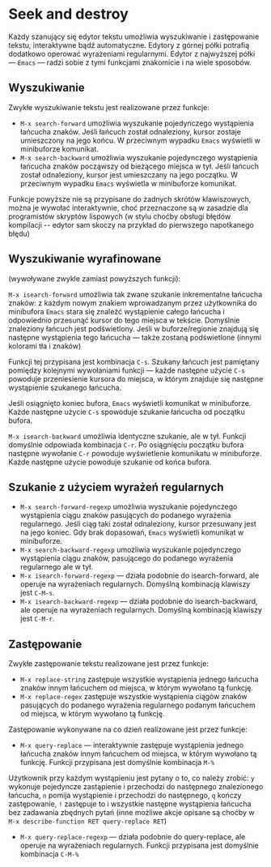 # Seek and destroy

Każdy szanujący się edytor tekstu umożliwia wyszukiwanie i zastępowanie tekstu, interaktywne bądź automatyczne. Edytory z górnej półki potrafią dodatkowo operować wyrażeniami regularnymi. Edytor z najwyższej półki — `Emacs` — radzi sobie z tymi funkcjami znakomicie i na wiele sposobów.

## Wyszukiwanie

Zwykłe wyszukiwanie tekstu jest realizowane przez funkcje:

* `M-x search-forward` umożliwia wyszukanie pojedynczego wystąpienia łańcucha znaków. Jeśli łańcuch został odnaleziony, kursor zostaje umieszczony na jego końcu. W przeciwnym wypadku `Emacs` wyświetli w minibuforze komunikat.
* `M-x search-backward` umożliwia wyszukanie pojedynczego wystąpienia łańcucha znaków począwszy od bieżącego miejsca w tył. Jeśli łańcuch został odnaleziony, kursor jest umieszczany na jego początku. W przeciwnym wypadku `Emacs` wyświetla w minibuforze komunikat.

Funkcje powyższe nie są przypisane do żadnych skrótów klawiszowych, można je wywołać interaktywnie, choć przeznaczone są w zasadzie dla programistów skryptów lispowych (w stylu choćby obsługi błędów kompilacji -- edytor sam skoczy na przykład do pierwszego napotkanego błędu)

## Wyszukiwanie wyrafinowane

(wywoływane zwykle zamiast powyższych funkcji):

`M-x isearch-forward` umożliwia tak zwane szukanie inkrementalne łańcucha znaków: z każdym nowym znakiem wprowadzanym przez użytkownika do minibufora `Emacs` stara się znaleźć wystąpienie całego łańcucha i odpowiednio przesunąć kursor do tego miejsca w tekście. Domyślnie znaleziony łańcuch jest podświetlony. Jeśli w buforze/regionie znajdują się następne wystąpienia tego łańcucha — także zostaną podświetlone (innymi kolorami tła i znaków)

Funkcji tej przypisana jest kombinacja `C-s`. Szukany łańcuch jest pamiętany pomiędzy kolejnymi wywołaniami funkcji — każde następne użycie `C-s` powoduje przeniesienie kursora do miejsca, w którym znajduje się następne wystąpienie szukanego łańcucha.

Jeśli osiągnięto koniec bufora, `Emacs` wyświetli komunikat w minibuforze. Każde następne użycie `C-s` spowoduje szukanie łańcucha od początku bufora.

`M-x isearch-backward` umożliwia identyczne szukanie, ale w tył. Funkcji domyślnie odpowiada kombinacja `C-r`. Po osiągnięciu początku bufora następne wywołanie `C-r` powoduje wyświetlenie komunikatu w minibuforze. Każde następne użycie powoduje szukanie od końca bufora.

## Szukanie z użyciem wyrażeń regularnych

* `M-x search-forward-regexp` umożliwia wyszukanie pojedynczego wystąpienia ciągu znaków pasujących do podanego wyrażenia regularnego. Jeśli ciąg taki został odnaleziony, kursor przesuwany jest na jego koniec. Gdy brak dopasowań, `Emacs` wyświetli komunikat w minibuforze.
* `M-x search-backward-regexp` umożliwia wyszukanie pojedynczego wystąpienia ciągu znaków, pasującego do podanego wyrażenia regularnego ale w tył.
* `M-x isearch-forward-regexp` — działa podobnie do isearch-forward, ale operuje na wyrażeniach regularnych. Domyślną kombinacją klawiszy jest `C-M-s`.
* `M-x isearch-backward-regexp` — działa podobnie do isearch-backward, ale operuje na wyrażeniach regularnych. Domyślną kombinacją klawiszy jest `C-M-r`.

## Zastępowanie

Zwykłe zastępowanie tekstu realizowane jest przez funkcje:

* `M-x replace-string` zastępuje wszystkie wystąpienia jednego łańcucha znaków innym łańcuchem od miejsca, w którym wywołano tą funkcję.
* `M-x replace-regex` zastępuje wszystkie wystąpienia ciągów znaków pasujących do podanego wyrażenia regularnego podanym łańcuchem od miejsca, w którym wywołano tą funkcję.

Zastępowanie wykonywane na co dzień realizowane jest przez funkcje:

* `M-x query-replace` — interaktywnie zastępuje wystąpienia jednego łańcucha znaków innym łańcuchem od miejsca, w którym wywołano tą funkcję. Funkcji przypisana jest domyślnie kombinacja `M-%`

Użytkownik przy każdym wystąpieniu jest pytany o to, co należy zrobić: `y` wykonuje pojedyncze zastąpienie i przechodzi do następnego znalezionego łańcucha, `n` pomija wystąpienie i przechodzi do następnego, `q` kończy zastępowanie, `!` zastępuje to i wszystkie następne wystąpienia łańcucha bez zadawania zbędnych pytań (inne możliwe akcje opisane są choćby w `M-x describe-function RET query-replace RET`)

* `M-x query-replace-regexp` — działa podobnie do query-replace, ale operuje na wyrażeniach regularnych. Funkcji przypisana jest domyślnie kombinacja `C-M-%`
